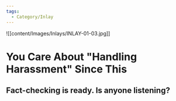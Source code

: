 ```yaml
---
tags:
  - Category/Inlay
---
```

![[content/Images/Inlays/INLAY-01-03.jpg]]
# You Care About "Handling Harassment" Since This
## Fact-checking is ready. Is anyone listening?